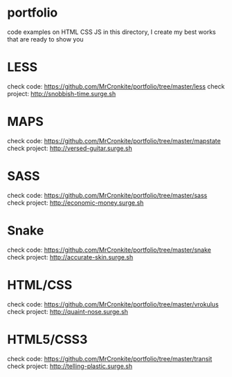 # portfolio
code examples on HTML CSS JS
in this directory, I create my best works that are ready to show you


# LESS

check code: https://github.com/MrCronkite/portfolio/tree/master/less
check project: http://snobbish-time.surge.sh


# MAPS

check code: https://github.com/MrCronkite/portfolio/tree/master/mapstate
check project: http://versed-guitar.surge.sh


# SASS

check code: https://github.com/MrCronkite/portfolio/tree/master/sass
check project: http://economic-money.surge.sh


# Snake

check code: https://github.com/MrCronkite/portfolio/tree/master/snake
check project: http://accurate-skin.surge.sh


# HTML/CSS

check code: https://github.com/MrCronkite/portfolio/tree/master/vrokulus
check project: http://quaint-nose.surge.sh


# HTML5/CSS3

check code: https://github.com/MrCronkite/portfolio/tree/master/transit
check project: http://telling-plastic.surge.sh


